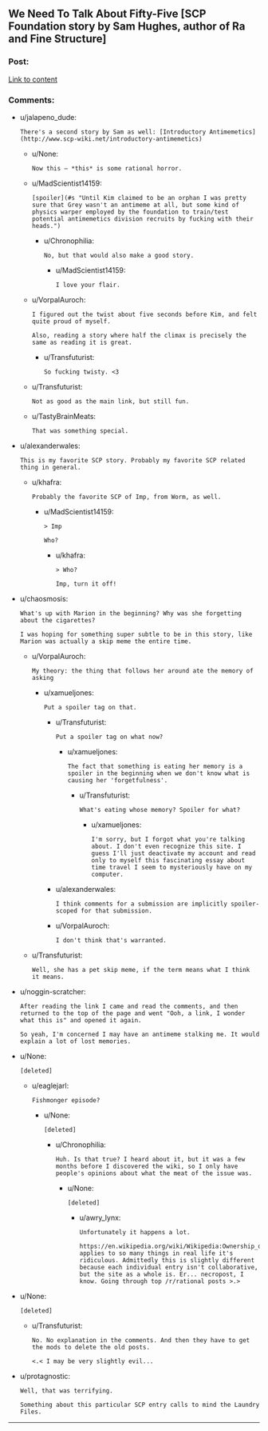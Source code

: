 ## We Need To Talk About Fifty-Five [SCP Foundation story by Sam Hughes, author of Ra and Fine Structure]

### Post:

[Link to content](http://www.scp-wiki.net/we-need-to-talk-about-fifty-five)

### Comments:

- u/jalapeno_dude:
  ```
  There's a second story by Sam as well: [Introductory Antimemetics](http://www.scp-wiki.net/introductory-antimemetics)
  ```

  - u/None:
    ```
    Now this – *this* is some rational horror.
    ```

  - u/MadScientist14159:
    ```
    [spoiler](#s "Until Kim claimed to be an orphan I was pretty sure that Grey wasn't an antimeme at all, but some kind of physics warper employed by the foundation to train/test potential antimemetics division recruits by fucking with their heads.")
    ```

    - u/Chronophilia:
      ```
      No, but that would also make a good story.
      ```

      - u/MadScientist14159:
        ```
        I love your flair.
        ```

  - u/VorpalAuroch:
    ```
    I figured out the twist about five seconds before Kim, and felt quite proud of myself.

    Also, reading a story where half the climax is precisely the same as reading it is great.
    ```

    - u/Transfuturist:
      ```
      So fucking twisty. <3
      ```

  - u/Transfuturist:
    ```
    Not as good as the main link, but still fun.
    ```

  - u/TastyBrainMeats:
    ```
    That was something special.
    ```

- u/alexanderwales:
  ```
  This is my favorite SCP story. Probably my favorite SCP related thing in general.
  ```

  - u/khafra:
    ```
    Probably the favorite SCP of Imp, from Worm, as well.
    ```

    - u/MadScientist14159:
      ```
      > Imp

      Who?
      ```

      - u/khafra:
        ```
        > Who?

        Imp, turn it off!
        ```

- u/chaosmosis:
  ```
  What's up with Marion in the beginning? Why was she forgetting about the cigarettes?

  I was hoping for something super subtle to be in this story, like Marion was actually a skip meme the entire time.
  ```

  - u/VorpalAuroch:
    ```
    My theory: the thing that follows her around ate the memory of asking
    ```

    - u/xamueljones:
      ```
      Put a spoiler tag on that.
      ```

      - u/Transfuturist:
        ```
        Put a spoiler tag on what now?
        ```

        - u/xamueljones:
          ```
          The fact that something is eating her memory is a spoiler in the beginning when we don't know what is causing her 'forgetfulness'.
          ```

          - u/Transfuturist:
            ```
            What's eating whose memory? Spoiler for what?
            ```

            - u/xamueljones:
              ```
              I'm sorry, but I forgot what you're talking about. I don't even recognize this site. I guess I'll just deactivate my account and read only to myself this fascinating essay about time travel I seem to mysteriously have on my computer.
              ```

      - u/alexanderwales:
        ```
        I think comments for a submission are implicitly spoiler-scoped for that submission.
        ```

      - u/VorpalAuroch:
        ```
        I don't think that's warranted.
        ```

  - u/Transfuturist:
    ```
    Well, she has a pet skip meme, if the term means what I think it means.
    ```

- u/noggin-scratcher:
  ```
  After reading the link I came and read the comments, and then returned to the top of the page and went "Ooh, a link, I wonder what this is" and opened it again.

  So yeah, I'm concerned I may have an antimeme stalking me. It would explain a lot of lost memories.
  ```

- u/None:
  ```
  [deleted]
  ```

  - u/eaglejarl:
    ```
    Fishmonger episode?
    ```

    - u/None:
      ```
      [deleted]
      ```

      - u/Chronophilia:
        ```
        Huh. Is that true? I heard about it, but it was a few months before I discovered the wiki, so I only have people's opinions about what the meat of the issue was.
        ```

        - u/None:
          ```
          [deleted]
          ```

          - u/awry_lynx:
            ```
            Unfortunately it happens a lot. 

            https://en.wikipedia.org/wiki/Wikipedia:Ownership_of_content applies to so many things in real life it's ridiculous. Admittedly this is slightly different because each individual entry isn't collaborative, but the site as a whole is. Er... necropost, I know. Going through top /r/rational posts >.>
            ```

- u/None:
  ```
  [deleted]
  ```

  - u/Transfuturist:
    ```
    No. No explanation in the comments. And then they have to get the mods to delete the old posts.

    <.< I may be very slightly evil...
    ```

- u/protagnostic:
  ```
  Well, that was terrifying.

  Something about this particular SCP entry calls to mind the Laundry Files.
  ```

---

